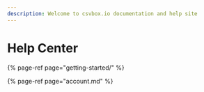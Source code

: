 ```yaml
---
description: Welcome to csvbox.io documentation and help site
---
```


# Help Center

{% page-ref page="getting-started/" %}

{% page-ref page="account.md" %}



